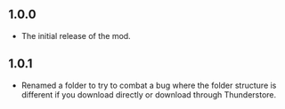 ## 1.0.0

- The initial release of the mod.

## 1.0.1

- Renamed a folder to try to combat a bug where the folder structure is different if you download directly or download through Thunderstore.